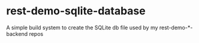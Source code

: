 # rest-demo-sqlite-database
A simple build system to create the SQLite db file used by my rest-demo-*-backend repos
